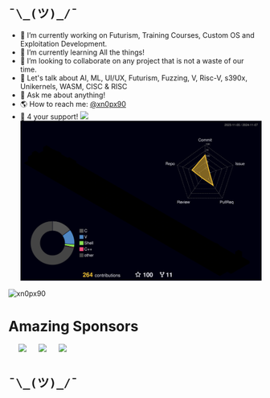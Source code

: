 # ```¯\_(ツ)_/¯``` 
- 🔭 I’m currently working on Futurism, Training Courses, Custom OS and Exploitation Development.
- 🌱 I’m currently learning All the things!
- 👯 I’m looking to collaborate on any project that is not a waste of our time.
- 🤔 Let's talk about AI, ML, UI/UX, Futurism, Fuzzing, V, Risc-V, s390x, Unikernels, WASM, CISC & RISC
- 💬 Ask me about anything!
- 🌎 How to reach me: [@xn0px90](https://x.com/xn0px90)
- 🙏 4 your support! [![](https://img.shields.io/static/v1?label=Sponsor&message=%E2%9D%A4&logo=GitHub&color=%23fe8e86)](https://github.com/sponsors/xn0px90)
![](./profile-3d-contrib/profile-night-rainbow.svg)

<p align="left"> <img src="https://komarev.com/ghpvc/?username=xn0px90&label=Profile%20views&color=0e75b6&style=flat" alt="xn0px90" /> </p> 

# Amazing Sponsors 
<a target="_blank" href="https://huly.io/"><img style="height:175px; margin-left: 20px;" src="https://avatars.githubusercontent.com/u/87086734?s=200&v=4"></a> <a target="_blank" href="https://unikraft.org/"><img style="height:175px; margin-left: 20px;" src="https://avatars.githubusercontent.com/u/44058005?s=200&v=4"></a> <a target="_blank" href="https://unikraft.cloud/"><img style="height:175px; margin-left: 20px;" src="https://avatars.githubusercontent.com/u/176347911?s=200&v=4"></a>



# ```¯\_(ツ)_/¯``` 
